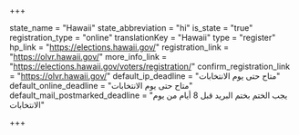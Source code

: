 +++

state_name = "Hawaii"
state_abbreviation = "hi"
is_state = "true"
registration_type = "online"
translationKey = "Hawaii"
type = "register"
hp_link = "https://elections.hawaii.gov/"
registration_link = "https://olvr.hawaii.gov/"
more_info_link = "https://elections.hawaii.gov/voters/registration/"
confirm_registration_link = "https://olvr.hawaii.gov/"
default_ip_deadline = "متاح حتى يوم الانتخابات"
default_online_deadline = "متاح حتى يوم الانتخابات"
default_mail_postmarked_deadline = "يجب الختم بختم البريد قبل 8 أيام من يوم الانتخابات"

+++
